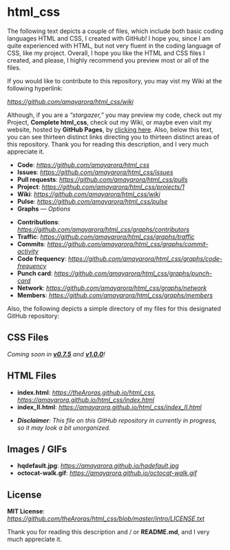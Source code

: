 # html_css

The following text depicts a couple of files, which include both basic coding languages HTML and CSS, I created with GitHub! I hope you, since I am quite experienced with HTML, but not very fluent in the coding language of CSS, like my project. Overall, I hope you like the HTML and CSS files I created, and please, I highly recommend you preview most or all of the files.

If you would like to contribute to this repository, you may vist my Wiki at the following hyperlink:

*https://github.com/amayarora/html_css/wiki*

Although, if you are a *“stargazer,”* you may preview my code, check out my Project, **Complete html_css**, check out my Wiki, or maybe even visit my website, hosted by **GitHub Pages**, by [clicking here](https://amayarora.github.io/). Also, below this text, you can see thirteen distinct links directing you to thirteen distinct areas of this repository. Thank you for reading this description, and I very much appreciate it.

* **Code**: *https://github.com/amayarora/html_css*
* **Issues**: *https://github.com/amayarora/html_css/issues*
* **Pull requests**: *https://github.com/amayarora/html_css/pulls*
* **Project**: *https://github.com/amayarora/html_css/projects/1*
* **Wiki**: *https://github.com/amayarora/html_css/wiki*
* **Pulse**: *https://github.com/amayarora/html_css/pulse*
* **Graphs** — *Options*
 - **Contributions**: *https://github.com/amayarora/html_css/graphs/contributors*
 - **Traffic**: *https://github.com/amayarora/html_css/graphs/traffic*
 - **Commits**: *https://github.com/amayarora/html_css/graphs/commit-activity*
 - **Code frequency**: *https://github.com/amayarora/html_css/graphs/code-frequency*
 - **Punch card**: *https://github.com/amayarora/html_css/graphs/punch-card*
 - **Network**: *https://github.com/amayarora/html_css/graphs/network*
 - **Members**: *https://github.com/amayarora/html_css/graphs/members*

Also, the following depicts a simple directory of my files for this designated GitHub repository:

## CSS Files

_Coming soon in [**v0.7.5**](https://github.com/amayarora/html_css/releases/v0.7.5) and [**v1.0.0**](https://github.com/amayarora/html_css/releases/v1.0.0)!_

## HTML Files

* **index.html**: *https://theAroras.github.io/html_css*, *https://amayarora.github.io/html_css/index.html*
* **index_II.html**: *https://amayarora.github.io/html_css/index_II.html*
 - _**Disclaimer**: This file on this GitHub repository in currently in progress, so it may look a bit unorganized._
 
## Images / GIFs

* **hqdefault.jpg**: *https://amayarora.github.io/hqdefault.jpg*
* **octocat-walk.gif**: *https://amayarora.github.io/octocat-walk.gif*

## License

**MIT License**: *https://github.com/theAroras/html_css/blob/master/intro/LICENSE.txt*

Thank you for reading this description and / or **README.md**, and I very much appreciate it.
